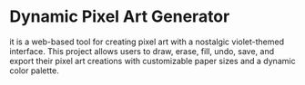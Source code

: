 # Dynamic Pixel Art Generator
it is a web-based tool for creating pixel art with a nostalgic violet-themed interface. This project allows users to draw, erase, fill, undo, save, and export their pixel art creations with customizable paper sizes and a dynamic color palette.
